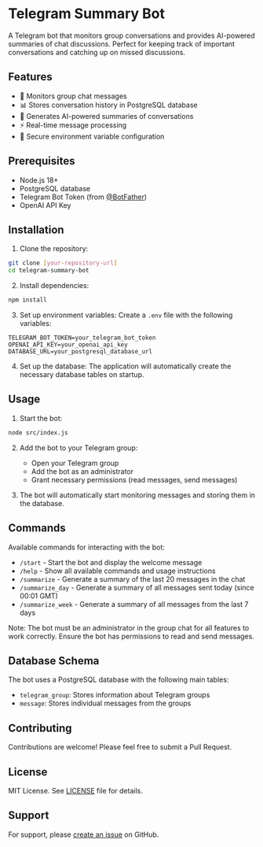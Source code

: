 # Telegram Summary Bot

A Telegram bot that monitors group conversations and provides AI-powered summaries of chat discussions. Perfect for keeping track of important conversations and catching up on missed discussions.

## Features

- 🤖 Monitors group chat messages
- 📊 Stores conversation history in PostgreSQL database
- 🧠 Generates AI-powered summaries of conversations
- ⚡ Real-time message processing
- 🔐 Secure environment variable configuration

## Prerequisites

- Node.js 18+
- PostgreSQL database
- Telegram Bot Token (from [@BotFather](https://t.me/botfather))
- OpenAI API Key

## Installation

1. Clone the repository:
```bash
git clone [your-repository-url]
cd telegram-summary-bot
```

2. Install dependencies:
```bash
npm install
```

3. Set up environment variables:
Create a `.env` file with the following variables:
```env
TELEGRAM_BOT_TOKEN=your_telegram_bot_token
OPENAI_API_KEY=your_openai_api_key
DATABASE_URL=your_postgresql_database_url
```

4. Set up the database:
The application will automatically create the necessary database tables on startup.

## Usage

1. Start the bot:
```bash
node src/index.js
```

2. Add the bot to your Telegram group:
   - Open your Telegram group
   - Add the bot as an administrator
   - Grant necessary permissions (read messages, send messages)

3. The bot will automatically start monitoring messages and storing them in the database.

## Commands

Available commands for interacting with the bot:

- `/start` - Start the bot and display the welcome message
- `/help` - Show all available commands and usage instructions
- `/summarize` - Generate a summary of the last 20 messages in the chat
- `/summarize_day` - Generate a summary of all messages sent today (since 00:01 GMT)
- `/summarize_week` - Generate a summary of all messages from the last 7 days

Note: The bot must be an administrator in the group chat for all features to work correctly. Ensure the bot has permissions to read and send messages.

## Database Schema

The bot uses a PostgreSQL database with the following main tables:

- `telegram_group`: Stores information about Telegram groups
- `message`: Stores individual messages from the groups

## Contributing

Contributions are welcome! Please feel free to submit a Pull Request.

## License

MIT License. See [LICENSE](LICENSE) file for details.

## Support

For support, please [create an issue](your-repository-url/issues) on GitHub.
